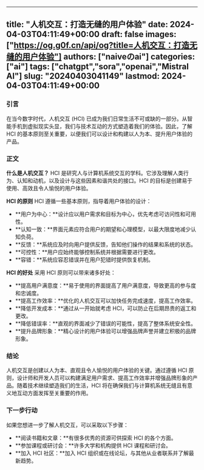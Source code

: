 
---
title: "人机交互：打造无缝的用户体验"
date: 2024-04-03T04:11:49+00:00
draft: false
images: ["https://og.g0f.cn/api/og?title=人机交互：打造无缝的用户体验"]
authors: ["naiveのai"]
categories: ["ai"]
tags: ["chatgpt","sora","openai","Mistral AI"]
slug: "20240403041149"
lastmod: 2024-04-03T04:11:49+00:00
---
### 引言
在当今数字时代，人机交互 (HCI) 已成为我们日常生活不可或缺的一部分。从智能手机到虚拟现实头显，我们与技术互动的方式塑造着我们的体验。因此，了解 HCI 的基本原则至关重要，以便我们可以设计和构建以人为本、提升用户体验的产品。

### 正文
**什么是人机交互？**
HCI 是研究人与计算机系统交互的学科。它涉及理解人类行为、认知和动机，以及设计与这些因素和谐共处的接口。HCI 的目标是创建易于使用、高效且令人愉悦的用户体验。

**HCI 的原则**
HCI 遵循一些基本原则，指导着用户体验的设计：
- **用户为中心：**设计应以用户需求和目标为中心，优先考虑可访问性和可用性。
- **认知一致：**界面元素应符合用户的期望和心理模型，以最大限度地减少认知负荷。
- **反馈：**系统应及时向用户提供反馈，告知他们操作的结果和系统的状态。
- **可控性：**用户应始终能够控制系统并根据需要进行更改。
- **容错：**系统应容忍错误并在用户犯错时提供恢复机制。

**HCI 的好处**
采用 HCI 原则可以带来诸多好处：
- **提高用户满意度：**易于使用的界面提高了用户满意度，导致更高的参与度和忠诚度。
- **提高工作效率：**优化的人机交互可以加快任务完成速度，提高工作效率。
- **降低开发成本：**通过从一开始就考虑 HCI，可以防止在后期昂贵的返工和更改。
- **降低错误率：**直观的界面减少了错误的可能性，提高了整体系统安全性。
- **提升品牌形象：**精心设计的用户体验可以增强品牌声誉并建立积极的品牌形象。

### 结论
人机交互是创建以人为本、直观且令人愉悦的用户体验的关键。通过遵循 HCI 原则，设计师和开发人员可以构建满足用户需求、提高工作效率并增强品牌形象的产品。随着技术继续塑造我们的生活，HCI 将在确保我们与计算机系统无缝且有意义地互动方面发挥至关重要的作用。

### 下一步行动
如果您想进一步了解人机交互，可以采取以下步骤：
- **阅读书籍和文章：**有很多优秀的资源可供探索 HCI 的各个方面。
- **参加课程或研讨会：**许多大学和机构提供 HCI 课程和研讨会。
- **加入 HCI 社区：**加入 HCI 组织或在线论坛，与其他从业者联系并了解最新趋势。